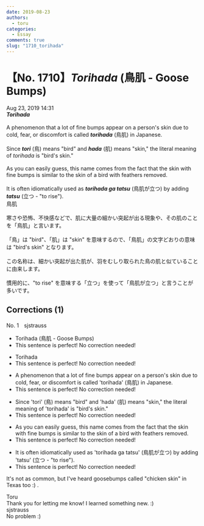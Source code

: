 ```yaml
---
date: 2019-08-23
authors:
  - toru
categories:
  - Essay
comments: true
slug: "1710_torihada"
---
```


# 【No. 1710】<strong><em>Torihada</em></strong> (鳥肌 - Goose Bumps)
<div class="date">Aug 23, 2019 14:31</div>
<div id="post"><div id="body_show_ori">
<strong><em>Torihada</em></strong><br/><br/>A phenomenon that a lot of fine bumps appear on a person's skin due to cold, fear, or discomfort is called <strong><em>torihada</em></strong> (鳥肌) in Japanese.<br/><br/>Since <strong><em>tori</em></strong> (鳥) means "bird" and <strong><em>hada</em></strong> (肌) means "skin," the literal meaning of <em>torihada</em> is "bird's skin."<br/><br/>As you can easily guess, this name comes from the fact that the skin with fine bumps is similar to the skin of a bird with feathers removed.<br/><br/>It is often idiomatically used as <strong><em>torihada ga tatsu</em></strong> (鳥肌が立つ) by adding <strong><em>tatsu</em></strong> (立つ - "to rise").
</div></div>

<!-- more -->

<div id="post_ja"><div id="body_show_mo">
鳥肌<br/><br/>寒さや恐怖、不快感などで、肌に大量の細かい突起が出る現象や、その肌のことを「鳥肌」と言います。<br/><br/>「鳥」は "bird"、「肌」は "skin" を意味するので、「鳥肌」の文字どおりの意味は "bird's skin" となります。<br/><br/>この名称は、細かい突起が出た肌が、羽をむしり取られた鳥の肌と似ていることに由来します。<br/><br/>慣用的に、"to rise" を意味する「立つ」を使って「鳥肌が立つ」と言うことが多いです。
</div></div>

## Corrections (1)
<div id="block"><div class="first_name"> No. 1　<span class="just_name">sjstrauss</span></div><div id="block2">
<ul class="correction_field">
<li class="incorrect">Torihada (鳥肌 - Goose Bumps)</li>
<li class="corrected perfect">This sentence is perfect! No correction needed!</li>
</ul>
<ul class="correction_field">
<li class="incorrect">Torihada</li>
<li class="corrected perfect">This sentence is perfect! No correction needed!</li>
</ul>
<ul class="correction_field">
<li class="incorrect">A phenomenon that a lot of fine bumps appear on a person's skin due to cold, fear, or discomfort is called 'torihada' (鳥肌) in Japanese.</li>
<li class="corrected perfect">This sentence is perfect! No correction needed!</li>
</ul>
<ul class="correction_field">
<li class="incorrect">Since 'tori' (鳥) means "bird" and 'hada' (肌) means "skin," the literal meaning of 'torihada' is "bird's skin."</li>
<li class="corrected perfect">This sentence is perfect! No correction needed!</li>
</ul>
<ul class="correction_field">
<li class="incorrect">As you can easily guess, this name comes from the fact that the skin with fine bumps is similar to the skin of a bird with feathers removed.</li>
<li class="corrected perfect">This sentence is perfect! No correction needed!</li>
</ul>
<ul class="correction_field">
<li class="incorrect">It is often idiomatically used as 'torihada ga tatsu' (鳥肌が立つ) by adding 'tatsu' (立つ - "to rise").</li>
<li class="corrected perfect">This sentence is perfect! No correction needed!</li>
</ul>
<p class="comment_small">
 It's not as common, but I've heard goosebumps called "chicken skin" in Texas too :) .
</p>

</div><div class="name"><span class="just_name">Toru</span><br>
Thank you for letting me know! I learned something new. :) 
</div>
<div class="name"><span class="just_name">sjstrauss</span><br>
No problem :)
</div>
</div>
